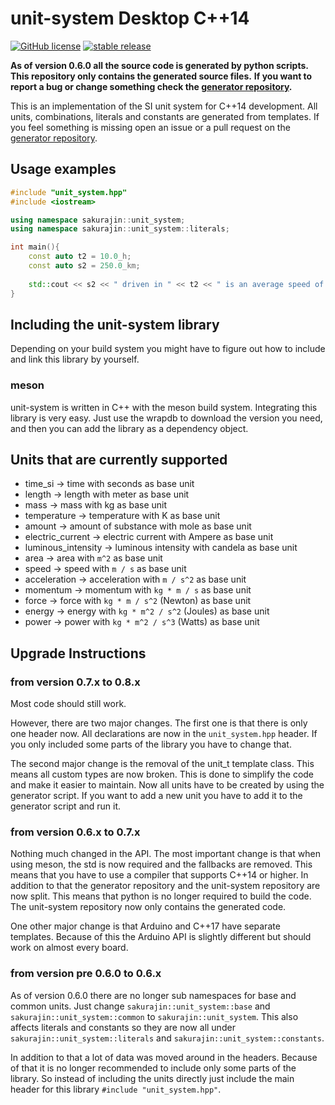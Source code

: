 # unit-system Desktop C++14

[![GitHub license](https://img.shields.io/github/license/unit-system-exports/unit-system-meson.svg)](https://github.com/unit-system-exports/unit-system-meson/blob/main/License)
[![stable release](https://img.shields.io/github/v/release/unit-system-exports/unit-system-meson.svg)](https://GitHub.com/unit-system-exports/unit-system-meson/releases/)

**As of version 0.6.0 all the source code is generated by python scripts.**
**This repository only contains the generated source files.**
**If you want to report a bug or change something check the [generator repository](https:://github.com/noah1510/unit-system-generator).**

This is an implementation of the SI unit system for C++14 development.
All units, combinations, literals and constants are generated from templates.
If you feel something is missing open an issue or a pull request on the [generator repository](https:://github.com/noah1510/unit-system-generator).

## Usage examples

```c++
#include "unit_system.hpp"
#include <iostream>

using namespace sakurajin::unit_system;
using namespace sakurajin::unit_system::literals;

int main(){
    const auto t2 = 10.0_h;
    const auto s2 = 250.0_km;
    
    std::cout << s2 << " driven in " << t2 << " is an average speed of:" << s2/t2 << std::endl;
}

```

## Including the unit-system library

Depending on your build system you might have to figure out how to include and link this library by yourself.

### meson

unit-system is written in C++ with the meson build system.
Integrating this library is very easy.
Just use the wrapdb to download the version you need, and then you can add the library as a dependency object.

## Units that are currently supported

* time_si -> time with seconds as base unit
* length -> length with meter as base unit
* mass -> mass with kg as base unit
* temperature -> temperature with K as base unit
* amount -> amount of substance with mole as base unit
* electric_current -> electric current with Ampere as base unit
* luminous_intensity -> luminous intensity with candela as base unit
* area -> area with `m^2` as base unit
* speed -> speed with `m / s` as base unit
* acceleration -> acceleration with `m / s^2` as base unit
* momentum -> momentum with `kg * m / s` as base unit
* force -> force with `kg * m / s^2` (Newton) as base unit
* energy -> energy with `kg * m^2 / s^2` (Joules) as base unit
* power -> power with `kg * m^2 / s^3` (Watts) as base unit

## Upgrade Instructions

### from version 0.7.x to 0.8.x

Most code should still work.

However, there are two major changes.
The first one is that there is only one header now.
All declarations are now in the `unit_system.hpp` header.
If you only included some parts of the library you have to change that.

The second major change is the removal of the unit_t template class.
This means all custom types are now broken.
This is done to simplify the code and make it easier to maintain.
Now all units have to be created by using the generator script.
If you want to add a new unit you have to add it to the generator script and run it.

### from version 0.6.x to 0.7.x

Nothing much changed in the API.
The most important change is that when using meson, the std is now required and the fallbacks are removed.
This means that you have to use a compiler that supports C++14 or higher.
In addition to that the generator repository and the unit-system repository are now split.
This means that python is no longer required to build the code.
The unit-system repository now only contains the generated code.

One other major change is that Arduino and C++17 have separate templates.
Because of this the Arduino API is slightly different but should work on almost every board.

###  from version pre 0.6.0 to 0.6.x

As of version 0.6.0 there are no longer sub namespaces for base and common units.
Just change `sakurajin::unit_system::base` and `sakurajin::unit_system::common` to `sakurajin::unit_system`.
This also affects literals and constants so they are now all under `sakurajin::unit_system::literals` and `sakurajin::unit_system::constants`.

In addition to that a lot of data was moved around in the headers.
Because of that it is no longer recommended to include only some parts of the library.
So instead of including the units directly just include the main header for this library `#include "unit_system.hpp"`.

